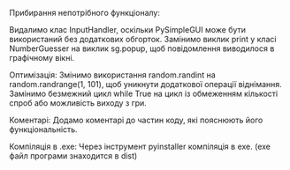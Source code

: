 Прибирання непотрібного функціоналу:

Видалимо клас InputHandler, оскільки PySimpleGUI може бути використаний без додаткових обгорток.
Замінимо виклик print у класі NumberGuesser на виклик sg.popup, щоб повідомлення виводилося в графічному вікні.

Оптимізація:
Змінимо використання random.randint на random.randrange(1, 101), щоб уникнути додаткової операції віднімання.
Замінимо безмежний цикл while True на цикл із обмеженням кількості спроб або можливість виходу з гри.

Коментарі:
Додамо коментарі до частин коду, які пояснюють його функціональність.

Компіляція в .exe:
Через інструмент pyinstaller компіляція в exe. (exe файл програми знаходится в dist)
